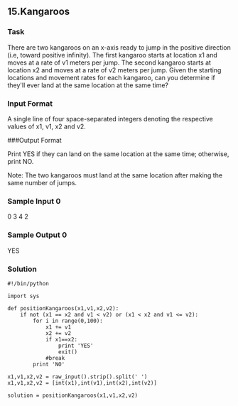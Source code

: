 ## 15.Kangaroos

### Task

There are two kangaroos on an x-axis ready to jump in the positive direction (i.e, toward positive infinity). The first kangaroo starts at location x1 and moves at a rate of v1 meters per jump. The second kangaroo starts at location x2 and moves at a rate of v2 meters per jump. Given the starting locations and movement rates for each kangaroo, can you determine if they'll ever land at the same location at the same time?


### Input Format

A single line of four space-separated integers denoting the respective values of x1, v1, x2 and v2.


###Output Format

Print YES if they can land on the same location at the same time; otherwise, print NO.

Note: The two kangaroos must land at the same location after making the same number of jumps.

### Sample Input 0

0 3 4 2

### Sample Output 0

YES


### Solution

```
#!/bin/python

import sys

def positionKangaroos(x1,v1,x2,v2):
    if not (x1 == x2 and v1 < v2) or (x1 < x2 and v1 <= v2):
        for i in range(0,100):
            x1 += v1
            x2 += v2
            if x1==x2:
                print 'YES'
                exit()
            #break
        print 'NO'

x1,v1,x2,v2 = raw_input().strip().split(' ')
x1,v1,x2,v2 = [int(x1),int(v1),int(x2),int(v2)]

solution = positionKangaroos(x1,v1,x2,v2)
```
